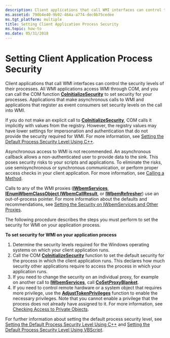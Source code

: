 ```yaml
---
description: Client applications that call WMI interfaces can control the security levels of their processes.
ms.assetid: 790b4e40-9b92-464a-a774-dec0b75cedee
ms.tgt_platform: multiple
title: Setting Client Application Process Security
ms.topic: how-to
ms.date: 05/31/2018
---
```


# Setting Client Application Process Security

Client applications that call WMI interfaces can control the security levels of their processes. All WMI applications access WMI through COM, and you can call the COM function [**CoInitializeSecurity**](/windows/win32/api/combaseapi/nf-combaseapi-coinitializesecurity) to set security for your processes. Applications that make asynchronous calls to WMI and applications that register as event consumers set security levels on the call into WMI.

If you do not make an explicit call to [**CoInitializeSecurity**](/windows/win32/api/combaseapi/nf-combaseapi-coinitializesecurity), COM calls it implicitly with values from the registry. However, the registry values may have lower settings for impersonation and authentication that do not provide the security required for WMI. For more information, see [Setting the Default Process Security Level Using C++](setting-the-default-process-security-level-using-c-.md).

Asynchronous access to WMI is not recommended. An asynchronous callback allows a non-authenticated user to provide data to the sink. This poses security risks to your scripts and applications. To eliminate the risks, use semisynchronous or synchronous communication, or perform proper access checks in your client application. For more information, see [Calling a Method](calling-a-method.md).

Calls to any of the WMI proxies ([**IWbemServices**](/windows/desktop/api/WbemCli/nn-wbemcli-iwbemservices), [**IEnumWbemClassObject**](/windows/desktop/api/Wbemcli/nn-wbemcli-ienumwbemclassobject),[**IWbemCallResult**](/windows/desktop/api/Wbemcli/nn-wbemcli-iwbemcallresult), or [**IWbemRefresher**](/windows/desktop/api/Wbemcli/nn-wbemcli-iwbemrefresher)) use an out-of-process pointer. For more information about the defaults and recommendations, see [Setting the Security on IWbemServices and Other Proxies](setting-the-security-on-iwbemservices-and-other-proxies.md).

The following procedure describes the steps you must perform to set the security for WMI on your application process.

**To set security for WMI on your application process**

1.  Determine the security levels required for the Windows operating systems on which your client application runs.
2.  Call the COM [**CoInitializeSecurity**](/windows/win32/api/combaseapi/nf-combaseapi-coinitializesecurity) function to set the default security for the process in which the client application runs. This declares how much security other applications require to access the process in which your application runs.
3.  If you need to change the security on an individual proxy, for example on another call to [**IWbemServices**](/windows/desktop/api/WbemCli/nn-wbemcli-iwbemservices), call [**CoSetProxyBlanket**](/windows/win32/api/combaseapi/nf-combaseapi-cosetproxyblanket).
4.  If you need to control remote hardware or a system object that requires more privilege, use the [**AdjustTokenPrivileges**](/windows/desktop/api/securitybaseapi/nf-securitybaseapi-adjusttokenprivileges) function to enable the necessary privileges. Note that you cannot enable a privilege that the process does not already have assigned to it. For more information, see [Checking Access to Private Objects](/windows/desktop/SecAuthZ/checking-access-to-private-objects).

For further information about setting the default process security level, see [Setting the Default Process Security Level Using C++](setting-the-default-process-security-level-using-c-.md) and [Setting the Default Process Security Level Using VBScript](setting-the-default-process-security-level-using-vbscript.md).

 

 
